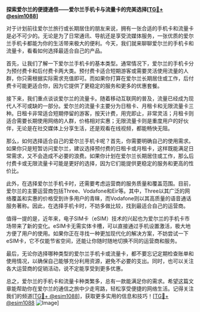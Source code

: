 **探索爱尔兰的便捷通信——爱尔兰手机卡与流量卡的完美选择[[TG💪+ @esim1088](https://t.me/s/esim1088)]**

对于计划前往爱尔兰旅行或长期居住的朋友来说，拥有一张合适的手机卡和流量卡是必不可少的。无论是为了日常通讯、导航还是享受流媒体服务，一张优质的爱尔兰手机卡都能为你的生活带来极大的便利。今天，我们就来聊聊爱尔兰的手机卡和流量卡，看看如何选择最适合自己的产品。

首先，让我们了解一下爱尔兰手机卡的基本类型。通常情况下，爱尔兰的手机卡分为预付费卡和后付费卡两大类。预付费卡适合短期游客或需要灵活使用流量的人群，你只需根据实际需求充值即可。而如果你打算在爱尔兰长期居住或工作，后付费卡可能更适合你，因为它提供了更稳定的服务和更多的优惠套餐。

接下来，我们重点谈谈爱尔兰的流量卡。随着移动互联网的普及，流量已经成为现代人不可或缺的一部分。爱尔兰的流量卡主要分为日租卡、月租卡和无限流量卡三种。日租卡非常适合短期停留的游客，按天计费，用完即止，非常灵活；月租卡则适合需要长期使用网络的人群，价格相对实惠；无限流量卡则是重度用户的好伙伴，无论是在社交媒体上分享生活，还是观看在线视频，都能畅快无阻。

那么，如何选择适合自己的爱尔兰手机卡呢？首先，你需要明确自己的使用需求。如果你只是短暂访问爱尔兰，建议选择预付费的日租卡或月租卡，这样既能满足日常需求，又不会造成不必要的浪费。如果你计划在爱尔兰长期居住或工作，那么后付费卡或无限流量卡可能是更好的选择，因为它们能提供更稳定的服务和更高的性价比。

此外，在选择爱尔兰手机卡时，还需要考虑运营商的服务质量和覆盖范围。目前，爱尔兰的主要运营商包括Three、Vodafone和Eir等。其中，Three以其广泛的网络覆盖和实惠的价格受到许多用户的青睐，而Vodafone则以其高质量的语音通话服务著称。因此，在选择手机卡时，不妨多做比较，找到最适合自己的运营商。

值得一提的是，近年来，电子SIM卡（eSIM）技术的兴起也为爱尔兰的手机卡市场带来了新的变化。eSIM卡无需实体卡槽，可以直接通过手机设置激活，极大地方便了用户的使用。如果你正在寻找一种更加现代化的解决方案，不妨尝试一下eSIM卡，它不仅能节省空间，还能让你随时随地切换不同的运营商和服务。

最后，无论你选择哪种类型的爱尔兰手机卡或流量卡，都不要忘记定期检查账单和使用情况，以确保自己能够充分利用资源，避免不必要的支出。同时，也可以关注各大运营商的促销活动，说不定能享受到更多优惠。

总之，爱尔兰的手机卡和流量卡种类繁多，总有一款能满足你的需求。希望这篇文章能帮助你在爱尔兰的通信之旅中少走弯路，轻松享受便捷的网络生活。记得关注我们的频道[[TG💪+ @esim1088](https://t.me/s/esim1088)]，获取更多实用的信息和技巧！[[TG💪+ @esim1088](https://t.me/s/esim1088) ![Image](https://i.postimg.cc/4NQfJmqS/Snipaste-2025-05-13-00-14-12.png)]